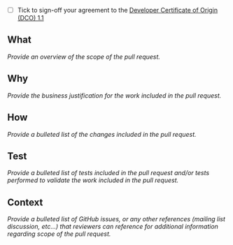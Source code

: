 - [ ] Tick to sign-off your agreement to the [Developer Certificate of Origin (DCO) 1.1](../blob/master/DCO1.1.txt)


## What

_Provide an overview of the scope of the pull request._

## Why

_Provide the business justification for the work included in the pull request._

## How

_Provide a bulleted list of the changes included in the pull request._

## Test

_Provide a bulleted list of tests included in the pull request and/or tests
performed to validate the work included in the pull request._

## Context

_Provide a bulleted list of GitHub issues, or any other references (mailing list discussion, etc...) that reviewers can reference
for additional information regarding scope of the pull request._
